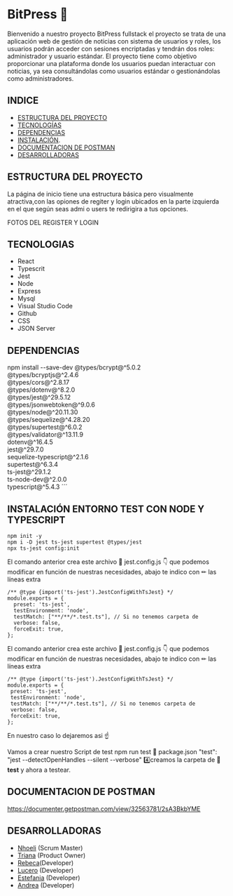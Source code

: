 # BitPress :newspaper:

Bienvenido a nuestro proyecto BitPress fullstack el proyecto se trata de una aplicación web de gestión de noticias con sistema de usuarios y roles, los usuarios podrán acceder con sesiones encriptadas y tendrán dos roles: administrador y usuario estándar. El proyecto tiene como objetivo proporcionar una plataforma donde los usuarios puedan interactuar con noticias, ya sea consultándolas como usuarios estándar o gestionándolas como administradores.

## INDICE 

- [ESTRUCTURA DEL PROYECTO](#ESTRUCTURA-DEL-PROYECTO)
- [TECNOLOGÍAS](#TECNOLOGÍAS-UTILIZADAS)
- [DEPENDENCIAS](#DEPENDENCIAS)
- [INSTALACIÓN](#INSTALACIÓN-ENTORNO-TEST-CON-TYPESCRIPT).
- [DOCUMENTACION DE POSTMAN](#DOCUMENTACION-POSTMAN)
- [DESARROLLADORAS](#DESARROLLADORAS)


## ESTRUCTURA DEL PROYECTO 

La página de inicio tiene una estructura básica pero visualmente atractiva,con las opiones de regiter y login ubicados en la parte izquierda en el que según seas admi o users te redirigira a tus opciones.

FOTOS DEL REGISTER Y LOGIN 


## TECNOLOGIAS 
- React
- Typescrit
- Jest 
- Node
- Express
- Mysql 
- Visual Studio Code
- Github
- CSS
- JSON Server


## DEPENDENCIAS
npm install --save-dev @types/bcrypt@^5.0.2 \
@types/bcryptjs@^2.4.6 \
@types/cors@^2.8.17 \
@types/dotenv@^8.2.0 \
@types/jest@^29.5.12 \
@types/jsonwebtoken@^9.0.6 \
@types/node@^20.11.30 \
@types/sequelize@^4.28.20 \
@types/supertest@^6.0.2 \
@types/validator@^13.11.9 \
dotenv@^16.4.5 \
jest@^29.7.0 \
sequelize-typescript@^2.1.6 \
supertest@^6.3.4 \
ts-jest@^29.1.2 \
ts-node-dev@^2.0.0 \
typescript@^5.4.3
´´´

## INSTALACIÓN ENTORNO TEST CON NODE Y TYPESCRIPT
```
npm init -y
npm i -D jest ts-jest supertest @types/jest
npx ts-jest config:init
```

El comando anterior crea este archivo 📄 jest.config.js 👇 que podemos
modificar en función de nuestras necesidades, abajo te indico con ✏ las líneas
extra

```
/** @type {import('ts-jest').JestConfigWithTsJest} */
module.exports = {
  preset: 'ts-jest',
  testEnvironment: 'node',
  testMatch: ["**/**/*.test.ts"], // Si no tenemos carpeta de 
  verbose: false,
  forceExit: true,
};
```


El comando anterior crea este archivo 📄 jest.config.js 👇 que podemos
modificar en función de nuestras necesidades, abajo te indico con ✏ las líneas
extra
```
/** @type {import('ts-jest').JestConfigWithTsJest} */
module.exports = {
 preset: 'ts-jest',
 testEnvironment: 'node',
 testMatch: ["**/**/*.test.ts"], // Si no tenemos carpeta de 
 verbose: false,
 forceExit: true,
};
```
En nuestro caso lo dejaremos asi ☝

Vamos a crear nuestro Script de test npm run test
📄 package.json
 "test": "jest --detectOpenHandles --silent --verbose"
4️⃣creamos la carpeta de 📂 __test__
y ahora a testear.


## DOCUMENTACION DE POSTMAN
https://documenter.getpostman.com/view/32563781/2sA3BkbYME


## DESARROLLADORAS 
- [Nhoeli](https://github.com/Nho89) (Scrum Master)
- [Triana](https://github.com/TrianaSolerMartin) (Product Owner)
- [Rebeca](https://github.com/rebecavm28)(Developer)
- [Lucero](https://github.com/LuHeRiver) (Developer)
- [Estefania](https://github.com/EstefanyBatPel) (Developer)
- [Andrea](https://github.com/Andreamartinn17) (Developer)

